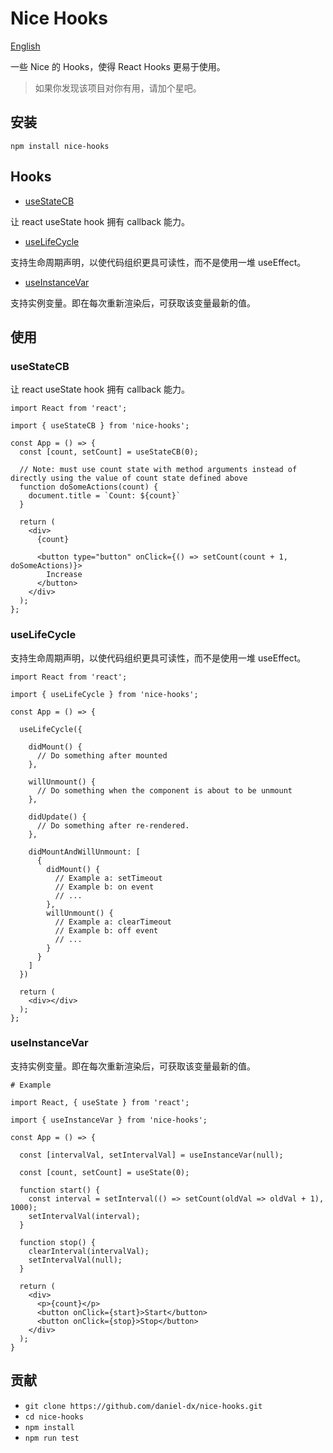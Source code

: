 # Nice Hooks

[English](README.md)

一些 Nice 的 Hooks，使得 React Hooks 更易于使用。

> 如果你发现该项目对你有用，请加个星吧。

## 安装

`npm install nice-hooks`

## Hooks

- [useStateCB](#useStateCB)

让 react useState hook 拥有 callback 能力。

- [useLifeCycle](#useLifeCycle)

支持生命周期声明，以使代码组织更具可读性，而不是使用一堆 useEffect。

- [useInstanceVar](#useInstanceVar)

支持实例变量。即在每次重新渲染后，可获取该变量最新的值。

## 使用

### useStateCB

让 react useState hook 拥有 callback 能力。

```
import React from 'react';

import { useStateCB } from 'nice-hooks';

const App = () => {
  const [count, setCount] = useStateCB(0);

  // Note: must use count state with method arguments instead of directly using the value of count state defined above
  function doSomeActions(count) {
    document.title = `Count: ${count}`
  }

  return (
    <div>
      {count}

      <button type="button" onClick={() => setCount(count + 1, doSomeActions)}>
        Increase
      </button>
    </div>
  );
};
```

### useLifeCycle

支持生命周期声明，以使代码组织更具可读性，而不是使用一堆 useEffect。

```
import React from 'react';

import { useLifeCycle } from 'nice-hooks';

const App = () => {
  
  useLifeCycle({

    didMount() {
      // Do something after mounted
    },

    willUnmount() {
      // Do something when the component is about to be unmount
    },

    didUpdate() {
      // Do something after re-rendered.
    },

    didMountAndWillUnmount: [
      {
        didMount() {
          // Example a: setTimeout
          // Example b: on event
          // ...
        },
        willUnmount() {
          // Example a: clearTimeout
          // Example b: off event 
          // ...
        }
      }
    ]
  })

  return (
    <div></div>
  );
};
```

### useInstanceVar

支持实例变量。即在每次重新渲染后，可获取该变量最新的值。

```
# Example

import React, { useState } from 'react';

import { useInstanceVar } from 'nice-hooks';

const App = () => {

  const [intervalVal, setIntervalVal] = useInstanceVar(null);

  const [count, setCount] = useState(0);

  function start() {
    const interval = setInterval(() => setCount(oldVal => oldVal + 1), 1000);
    setIntervalVal(interval);
  }

  function stop() {
    clearInterval(intervalVal);
    setIntervalVal(null);
  }

  return (
    <div>
      <p>{count}</p>
      <button onClick={start}>Start</button>
      <button onClick={stop}>Stop</button>
    </div>
  );
}

```

## 贡献

* `git clone https://github.com/daniel-dx/nice-hooks.git`
* `cd nice-hooks`
* `npm install`
* `npm run test`
